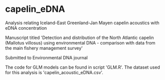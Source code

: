 # capelin_eDNA
Analysis relating Iceland-East Greenland-Jan Mayen capelin acoustics with eDNA concentration

Manuscript titled 'Detection and distribution of the North Atlantic capelin (Mallotus villosus) using environmental DNA - comparison with data from the main fishery management survey'

Submitted to Environmental DNA journal

The code for GLM models can be found in script 'GLM.R'. The dataset used for this analysis is 'capelin_acoustic_eDNA.csv'.
